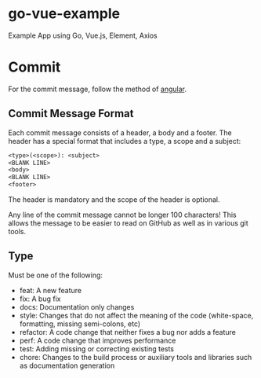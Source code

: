 # go-vue-example

Example App using Go, Vue.js, Element, Axios

# Commit

For the commit message, follow the method of [angular](https://github.com/angular/angular.js/blob/master/DEVELOPERS.md#commits).

## Commit Message Format

Each commit message consists of a header,
a body and a footer. The header has a special format that includes a type,
a scope and a subject:

```txt
<type>(<scope>): <subject>
<BLANK LINE>
<body>
<BLANK LINE>
<footer>
```

The header is mandatory and the scope of the header is optional.

Any line of the commit message cannot be longer 100 characters!
This allows the message to be easier to read on GitHub
as well as in various git tools.

## Type

Must be one of the following:

* feat: A new feature
* fix: A bug fix
* docs: Documentation only changes
* style: Changes that do not affect the meaning of the code (white-space,
    formatting, missing semi-colons, etc)
* refactor: A code change that neither fixes a bug nor adds a feature
* perf: A code change that improves performance
* test: Adding missing or correcting existing tests
* chore: Changes to the build process or auxiliary tools
    and libraries such as documentation generation
